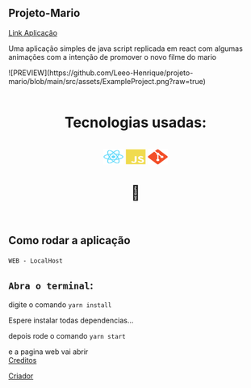 ## Projeto-Mario

[Link Aplicação](https://projeto-mario-omega.vercel.app/)

Uma aplicação simples de java script replicada em react com algumas animações com a intenção de promover o novo filme do mario
<div>
![PREVIEW](https://github.com/Leeo-Henrique/projeto-mario/blob/main/src/assets/ExampleProject.png?raw=true)
</div>

<div align="center" valign="top"><br>

  <h1 align="center" font-size="13px"> Tecnologias usadas:</h1><br>
  <img align="center" alt="React" height="30" width="40" src="https://raw.githubusercontent.com/devicons/devicon/master/icons/react/react-original.svg">
  <img align="center" alt="Js" height="30" width="40" src="https://raw.githubusercontent.com/devicons/devicon/master/icons/javascript/javascript-plain.svg">
  <img align="center" alt="Git" height="30" width="40" src="https://raw.githubusercontent.com/devicons/devicon/master/icons/git/git-original.svg">
  <h1 align="center">💅</h1>
  
  
</div><br>


## Como rodar a aplicação

`WEB - LocalHost`

## `Abra o terminal`:

digite o comando `yarn install`

Espere instalar todas dependencias...

depois rode o comando `yarn start`

e a pagina web vai abrir <br>
[Creditos](https://www.youtube.com/@DevemDobro)

[Criador](https://github.com/Leeo-Henrique)
